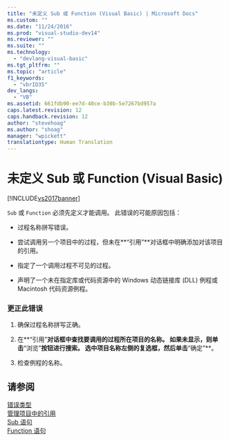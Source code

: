```yaml
---
title: "未定义 Sub 或 Function (Visual Basic) | Microsoft Docs"
ms.custom: ""
ms.date: "11/24/2016"
ms.prod: "visual-studio-dev14"
ms.reviewer: ""
ms.suite: ""
ms.technology: 
  - "devlang-visual-basic"
ms.tgt_pltfrm: ""
ms.topic: "article"
f1_keywords: 
  - "vbrID35"
dev_langs: 
  - "VB"
ms.assetid: 661fdb90-ee7d-40ce-b30b-5e7267bd957a
caps.latest.revision: 12
caps.handback.revision: 12
author: "stevehoag"
ms.author: "shoag"
manager: "wpickett"
translationtype: Human Translation
---
```

# 未定义 Sub 或 Function (Visual Basic)
[!INCLUDE[vs2017banner](../../../csharp/includes/vs2017banner.md)]

`Sub` 或 `Function` 必须先定义才能调用。  此错误的可能原因包括：  
  
-   过程名称拼写错误。  
  
-   尝试调用另一个项目中的过程，但未在**“引用”**对话框中明确添加对该项目的引用。  
  
-   指定了一个调用过程不可见的过程。  
  
-   声明了一个未在指定库或代码资源中的 Windows 动态链接库 \(DLL\) 例程或 Macintosh 代码资源例程。  
  
### 更正此错误  
  
1.  确保过程名称拼写正确。  
  
2.  在**“引用”**对话框中查找要调用的过程所在项目的名称。  如果未显示，则单击**“浏览”**按钮进行搜索。  选中项目名称左侧的复选框，然后单击**“确定”**。  
  
3.  检查例程的名称。  
  
## 请参阅  
 [错误类型](../../../visual-basic/programming-guide/language-features/error-types.md)   
 [管理项目中的引用](/visual-studio/ide/managing-references-in-a-project)   
 [Sub 语句](../../../visual-basic/language-reference/statements/sub-statement.md)   
 [Function 语句](../../../visual-basic/language-reference/statements/function-statement.md)